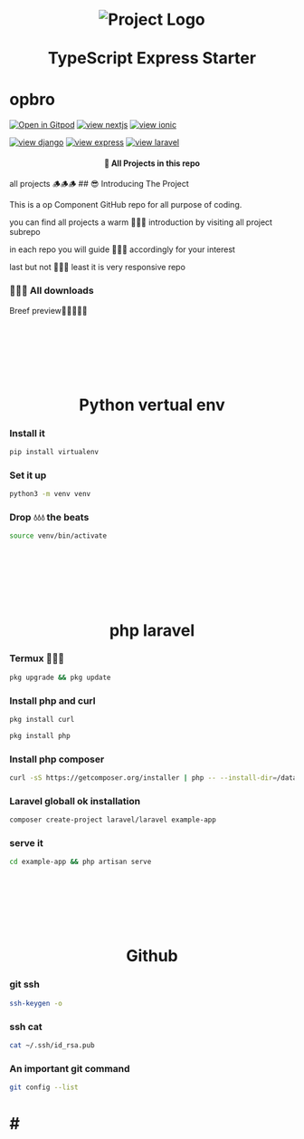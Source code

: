 <h1 align="center">
    <br>
    <img src="https://github.com/ljlm0402/typescript-express-starter/raw/images/logo.jpg" alt="Project Logo" />
    <br>
    <br>
    TypeScript Express Starter
    <br>
</h1>


# opbro



<img align="center">[![Open in Gitpod](https://gitpod.io/button/open-in-gitpod.svg)](https://gitpod.io/#github.com/Harry1o1/Pro-Component.git)</img>
<img align="left">[![view nextjs](https://gitpod.io/button/open-in-gitpod.svg)](https://gitpod.io/#github.com/Harry1o1/Pro-Component.git)</img>
<img align="right">[![view ionic](https://gitpod.io/button/open-in-gitpod.svg)](https://gitpod.io/#github.com/Harry1o1/Pro-Component.git)</img>






<img align="center">[![view django](https://gitpod.io/button/open-in-gitpod.svg)](https://gitpod.io/#github.com/Harry1o1/Pro-Component.git)</img>
<img align="left">[![view express](https://gitpod.io/button/open-in-gitpod.svg)](https://gitpod.io/#github.com/Harry1o1/Pro-Component.git)</img>
<img align="right">[![view laravel](https://gitpod.io/button/open-in-gitpod.svg)](https://gitpod.io/#github.com/Harry1o1/Pro-Component.git)</img>








<h4 align="center">🚀 All Projects in this repo</h4>
all projects 🪵🪵🪵
## 😎 Introducing The Project

This is a op Component GitHub repo for all purpose of coding.

you can find all projects a warm 🥵🥵🥵 introduction by visiting all project subrepo

in each repo you will guide 🦮🦮🦮 accordingly for your interest

last but not 🚫🚫🚫 least it is very responsive repo




### 🥳🥳🥳 All downloads

Breef preview🤟🤟🤟🤟🤟

<h1 align="center">
<br>
<br>
<br>
Python vertual env
<br>
</h1>


### Install it
```bash
pip install virtualenv
```

### Set it up
```bash
python3 -m venv venv
```


### Drop 💧💧💧 the beats
```bash
source venv/bin/activate
```







<h1 align="center">
<br>
<br>
<br>
php laravel
<br>
</h1>


### Termux 📐📐📐
```bash
pkg upgrade && pkg update
```

### Install php and curl
```bash
pkg install curl
```
```bash
pkg install php
```

### Install php composer
```bash
curl -sS https://getcomposer.org/installer | php -- --install-dir=/data/data/com.termux/files/usr/bin --filename = composer
```

### Laravel globall ok installation
```bash
composer create-project laravel/laravel example-app
```

### serve it
```bash
cd example-app && php artisan serve
```














<h1 align="center">
<br>
<br>
<br>
Github
<br>
</h1>

### git ssh
```bash
ssh-keygen -o
```
### ssh cat
```bash
cat ~/.ssh/id_rsa.pub
```





### An important git command
```bash
git config --list
```











# # #